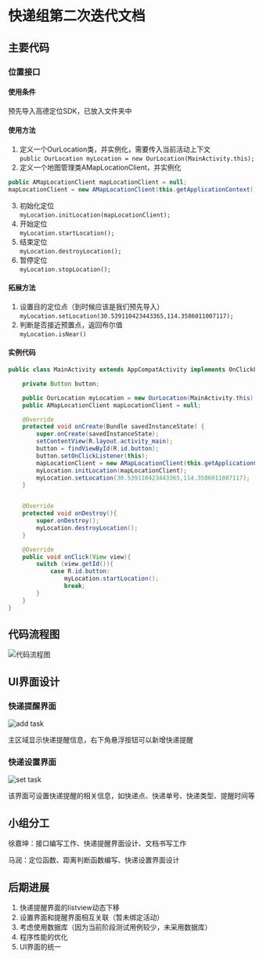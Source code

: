 # 快递组第二次迭代文档
## 主要代码
### 位置接口
#### 使用条件
预先导入高德定位SDK，已放入文件夹中
#### 使用方法
1. 定义一个OurLocation类，并实例化，需要传入当前活动上下文  
`public OurLocation myLocation = new OurLocation(MainActivity.this);`   
2. 定义一个地图管理类AMapLocationClient，并实例化  
```Java
public AMapLocationClient mapLocationClient = null;
mapLocationClient = new AMapLocationClient(this.getApplicationContext());
```
3. 初始化定位   
`myLocation.initLocation(mapLocationClient);`  
4. 开始定位  
`myLocation.startLocation();`  
5. 结束定位  
`myLocation.destroyLocation();`  
6. 暂停定位  
`myLocation.stopLocation();`  

#### 拓展方法
1. 设置目的定位点（到时候应该是我们预先导入）  
`myLocation.setLocation(30.539110423443365,114.3586011007117);`  
2. 判断是否接近预置点，返回布尔值  
`myLocation.isNear()`  

#### 实例代码
```Java
public class MainActivity extends AppCompatActivity implements OnClickListener{

    private Button button;

    public OurLocation myLocation = new OurLocation(MainActivity.this);
    public AMapLocationClient mapLocationClient = null;

    @Override
    protected void onCreate(Bundle savedInstanceState) {
        super.onCreate(savedInstanceState);
        setContentView(R.layout.activity_main);
        button = findViewById(R.id.button);
        button.setOnClickListener(this);
        mapLocationClient = new AMapLocationClient(this.getApplicationContext());
        myLocation.initLocation(mapLocationClient);
        myLocation.setLocation(30.539110423443365,114.3586011007117);
    }


    @Override
    protected void onDestroy(){
        super.onDestroy();
        myLocation.destroyLocation();
    }

    @Override
    public void onClick(View view){
        switch (view.getId()){
            case R.id.button:
                myLocation.startLocation();
                break;
        }
    }
}
```
## 代码流程图
![代码流程图](./img/程序流程图.png)

## UI界面设计
### 快递提醒界面
![add task](./img/add_task.jpg) 


主区域显示快递提醒信息，右下角悬浮按钮可以新增快递提醒
### 快递设置界面
![set task](./img/set_task.jpg) 


该界面可设置快递提醒的相关信息，如快递点、快递单号、快递类型、提醒时间等
## 小组分工
徐嘉坤：接口编写工作、快递提醒界面设计、文档书写工作 


马润：定位函数、距离判断函数编写、快递设置界面设计 
## 后期进展
1. 快递提醒界面的listview动态下移
2. 设置界面和提醒界面相互关联（暂未绑定活动）
3. 考虑使用数据库（因为当前阶段测试用例较少，未采用数据库）
4. 程序性能的优化
5. UI界面的统一
